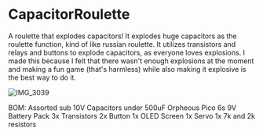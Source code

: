 # CapacitorRoulette
A roulette that explodes capacitors! 
It explodes huge capacitors as the roulette function, kind of like russian roulette. It utilizes transistors and relays and buttons to explode capacitors, as everyone loves explosions. I made this because I felt that there wasn't enough explosions at the moment and making a fun game (that's harmless) while also making it explosive is the best way to do it.

![IMG_3039](https://github.com/user-attachments/assets/cf082fff-f7a7-463e-b367-7629400e200c)

BOM:
Assorted sub 10V Capacitors under 500uF
Orpheous Pico
6s 9V Battery Pack
3x Transistors
2x Button
1x OLED Screen
1x Servo
1x 7k and 2k resistors

